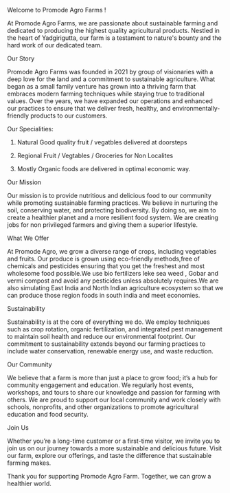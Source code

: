 Welcome to Promode Agro Farms !

At Promode Agro Farms, we are passionate about sustainable farming and dedicated to producing the highest quality agricultural products. Nestled in the heart of Yadgirigutta, our farm is a testament to nature's bounty and the hard work of our dedicated team.

Our Story

Promode Agro Farms was founded in 2021 by group of visionaries with a deep love for the land and a commitment to sustainable agriculture. What began as a small family venture has grown into a thriving farm that embraces modern farming techniques while staying true to traditional values. Over the years, we have expanded our operations and enhanced our practices to ensure that we deliver fresh, healthy, and environmentally-friendly products to our customers.

Our Specialities:

1. Natural Good quality fruit / vegatbles delivered at doorsteps

2. Regional Fruit / Vegtables / Groceries for Non Localites

3. Mostly Organic foods are delivered in optimal economic way.


Our Mission

Our mission is to provide nutritious and delicious food to our community while promoting sustainable farming practices. We believe in nurturing the soil, conserving water, and protecting biodiversity. By doing so, we aim to create a healthier planet and a more resilient food system. We are creating jobs for non privileged farmers and giving them a superior lifestyle.

What We Offer

At Promode Agro, we grow a diverse range of crops, including vegetables and fruits. Our produce is grown using eco-friendly methods,free of chemicals and pesticides ensuring that you get the freshest and most wholesome food possible.We use bio fertilizers leke sea weed , Gobar and vermi compost and avoid any pesticides unless absolutely requires.We are also simulating East India and North Indian agriculture ecosystem so that we can produce those region foods in south india and meet economies.


Sustainability

Sustainability is at the core of everything we do. We employ techniques such as crop rotation, organic fertilization, and integrated pest management to maintain soil health and reduce our environmental footprint. Our commitment to sustainability extends beyond our farming practices to include water conservation, renewable energy use, and waste reduction.

Our Community

We believe that a farm is more than just a place to grow food; it’s a hub for community engagement and education. We regularly host events, workshops, and tours to share our knowledge and passion for farming with others. We are proud to support our local community and work closely with schools, nonprofits, and other organizations to promote agricultural education and food security.

Join Us

Whether you’re a long-time customer or a first-time visitor, we invite you to join us on our journey towards a more sustainable and delicious future. Visit our farm, explore our offerings, and taste the difference that sustainable farming makes.

Thank you for supporting Promode Agro Farm. Together, we can grow a healthier world.

